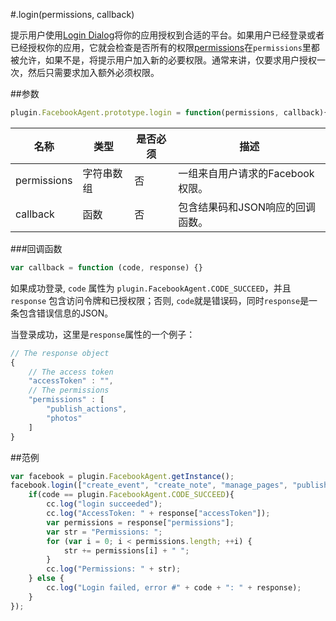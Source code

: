 #.login(permissions, callback)

提示用户使用[Login Dialog](http://developers.facebook.com/docs/facebook-login/)将你的应用授权到合适的平台。如果用户已经登录或者已经授权你的应用，它就会检查是否所有的权限[permissions](http://developers.facebook.com/docs/reference/login/#permissions)在`permissions`里都被允许，如果不是，将提示用户加入新的必要权限。通常来讲，仅要求用户授权一次，然后只需要求加入额外必须权限。

##参数

```javascript
plugin.FacebookAgent.prototype.login = function(permissions, callback){}
```

|名称|类型|是否必须|描述|
|----|----|--------|-----------|
|permissions|字符串数组|否|一组来自用户请求的Facebook权限。|
|callback|函数|否|包含结果码和JSON响应的回调函数。|

###回调函数

```javascript
var callback = function (code, response) {}
```

如果成功登录, `code` 属性为 `plugin.FacebookAgent.CODE_SUCCEED`，并且 `response` 包含访问令牌和已授权限；否则, `code`就是错误码，同时`response`是一条包含错误信息的JSON。

当登录成功，这里是`response`属性的一个例子：

```javascript
// The response object 
{
    // The access token
    "accessToken" : "",
    // The permissions
    "permissions" : [
        "publish_actions",
        "photos"
    ]
}
```

##范例

```javascript
var facebook = plugin.FacebookAgent.getInstance();
facebook.login(["create_event", "create_note", "manage_pages", "publish_actions"], function(code, response){
    if(code == plugin.FacebookAgent.CODE_SUCCEED){
        cc.log("login succeeded");
        cc.log("AccessToken: " + response["accessToken"]);
        var permissions = response["permissions"];
        var str = "Permissions: ";
        for (var i = 0; i < permissions.length; ++i) {
            str += permissions[i] + " ";
        }
        cc.log("Permissions: " + str);
    } else {
        cc.log("Login failed, error #" + code + ": " + response);
    }
});
```
